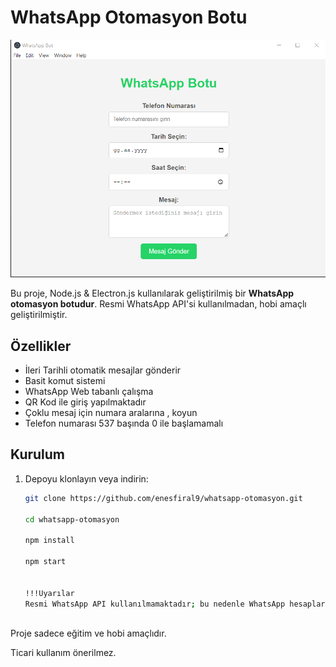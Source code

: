 # WhatsApp Otomasyon Botu
![Alternatif Metin](https://github.com/enesfiral9/whatsapp-otomasyon/blob/main/wpotomasyon.PNG)

Bu proje, Node.js & Electron.js kullanılarak geliştirilmiş bir **WhatsApp otomasyon botudur**. Resmi WhatsApp API'si kullanılmadan, hobi amaçlı geliştirilmiştir.

## Özellikler

- İleri Tarihli otomatik mesajlar gönderir
- Basit komut sistemi
- WhatsApp Web tabanlı çalışma
- QR Kod ile giriş yapılmaktadır
- Çoklu mesaj için numara aralarına , koyun
- Telefon numarası 537 başında 0 ile başlamamalı

## Kurulum

1. Depoyu klonlayın veya indirin:

   ```bash
   git clone https://github.com/enesfiral9/whatsapp-otomasyon.git

   cd whatsapp-otomasyon

   npm install

   npm start


   !!!Uyarılar
   Resmi WhatsApp API kullanılmamaktadır; bu nedenle WhatsApp hesaplarının engellenme riski vardır.

   

Proje sadece eğitim ve hobi amaçlıdır.

Ticari kullanım önerilmez.
